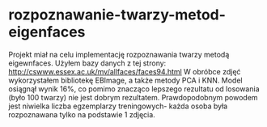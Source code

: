 # rozpoznawanie-twarzy-metod-eigenfaces
Projekt miał na celu implementację rozpoznawania twarzy metodą eigewnfaces. Użyłem bazy danych z tej strony: http://cswww.essex.ac.uk/mv/allfaces/faces94.html
W obróbce zdjęć wykorzystałem bibliotekę EBImage, a także metody PCA i KNN. Model osiągnął wynik 16%, co pomimo znacząco lepszego rezultatu od losowania (było 100 twarzy) nie jest dobrym rezultatem.
Prawdopodobnym powodem jest niwielka liczba egzemplarzy treningowych- każda osoba była rozpoznawana tylko na podstawie 1 zdjęcia.
